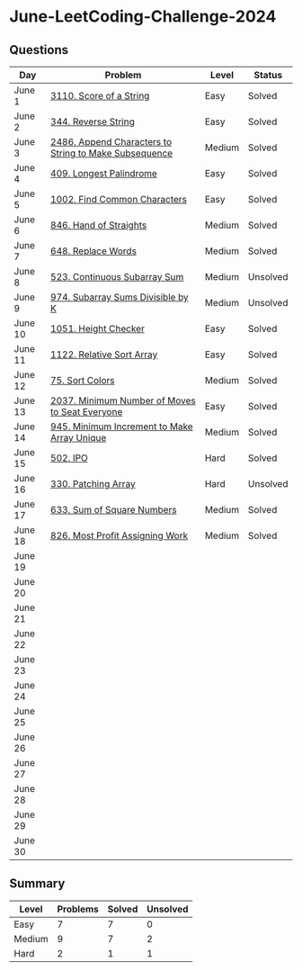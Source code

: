 # June-LeetCoding-Challenge-2024

## Questions
| Day | Problem | Level | Status |
| --- | --- | --- | --- |
| June 1 | [3110. Score of a String](https://leetcode.com/problems/score-of-a-string/) | Easy | Solved |
| June 2 | [344. Reverse String](https://leetcode.com/problems/reverse-string/) | Easy | Solved |
| June 3 | [2486. Append Characters to String to Make Subsequence](https://leetcode.com/problems/append-characters-to-string-to-make-subsequence/) | Medium | Solved |
| June 4 | [409. Longest Palindrome](https://leetcode.com/problems/longest-palindrome/) | Easy | Solved |
| June 5 | [1002. Find Common Characters](https://leetcode.com/problems/find-common-characters/) | Easy | Solved |
| June 6 | [846. Hand of Straights](https://leetcode.com/problems/hand-of-straights/) | Medium | Solved |
| June 7 | [648. Replace Words](https://leetcode.com/problems/replace-words/) | Medium | Solved |
| June 8 | [523. Continuous Subarray Sum](https://leetcode.com/problems/continuous-subarray-sum/) | Medium | Unsolved |
| June 9 | [974. Subarray Sums Divisible by K](https://leetcode.com/problems/subarray-sums-divisible-by-k/) | Medium | Unsolved |
| June 10 | [1051. Height Checker](https://leetcode.com/problems/height-checker/) | Easy | Solved |
| June 11 | [1122. Relative Sort Array](https://leetcode.com/problems/relative-sort-array/) | Easy | Solved |
| June 12 | [75. Sort Colors](https://leetcode.com/problems/sort-colors/) | Medium | Solved |
| June 13 | [2037. Minimum Number of Moves to Seat Everyone](https://leetcode.com/problems/minimum-number-of-moves-to-seat-everyone/) | Easy | Solved |
| June 14 | [945. Minimum Increment to Make Array Unique](https://leetcode.com/problems/minimum-increment-to-make-array-unique/) | Medium | Solved |
| June 15 | [502. IPO](https://leetcode.com/problems/ipo/) | Hard | Solved |
| June 16 | [330. Patching Array](https://leetcode.com/problems/patching-array/) | Hard | Unsolved |
| June 17 | [633. Sum of Square Numbers](https://leetcode.com/problems/sum-of-square-numbers/) | Medium | Solved |
| June 18 | [826. Most Profit Assigning Work](https://leetcode.com/problems/most-profit-assigning-work/) | Medium | Solved |
| June 19 | []() |  |  |
| June 20 | []() |  |  |
| June 21 | []() |  |  |
| June 22 | []() |  |  |
| June 23 | []() |  |  |
| June 24 | []() |  |  |
| June 25 | []() |  |  |
| June 26 | []() |  |  |
| June 27 | []() |  |  |
| June 28 | []() |  |  |
| June 29 | []() |  |  |
| June 30 | []() |  |  |


## Summary
| Level  | Problems | Solved | Unsolved |
| ---    | --- | --- | --- |
| Easy   | 7 | 7 | 0 |
| Medium | 9 | 7 | 2 |
| Hard   | 2 | 1 | 1 |
